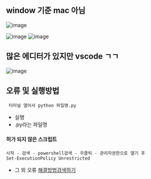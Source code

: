 ## window 기준 mac 아님

![image](https://user-images.githubusercontent.com/110442250/215917567-ca6882e7-338c-40bb-8368-387005875a2b.png)

![image](https://user-images.githubusercontent.com/110442250/215917606-27cb489d-6336-429b-a18e-f29ca999dfd2.png)
![image](https://user-images.githubusercontent.com/110442250/215917718-cd4d0848-5666-4e65-84ad-92ad86c06a31.png)

## 많은 에디터가 있지만 vscode ㄱㄱ 
![image](https://user-images.githubusercontent.com/110442250/215917813-c0df7ed1-de9c-4a93-90f1-ad4a117f493c.png)


## 오류 및 실행방법

```
 터미널 열어서 python 파일명.py
```
- 실행
- .py라는 파일명

#### 허가 되지 않은 스크립트

```
시작 - 검색 - powershell검색 - 우클릭 - 관리자권한으로 열기 후
Set-ExecutionPolicy Unrestricted
```

- 그 외 오류 [해결방법검색하기](https://www.google.com/webhp?hl=ko&sa=X&ved=0ahUKEwivy_mAjfP8AhXb1GEKHZakDwMQPAgI)
